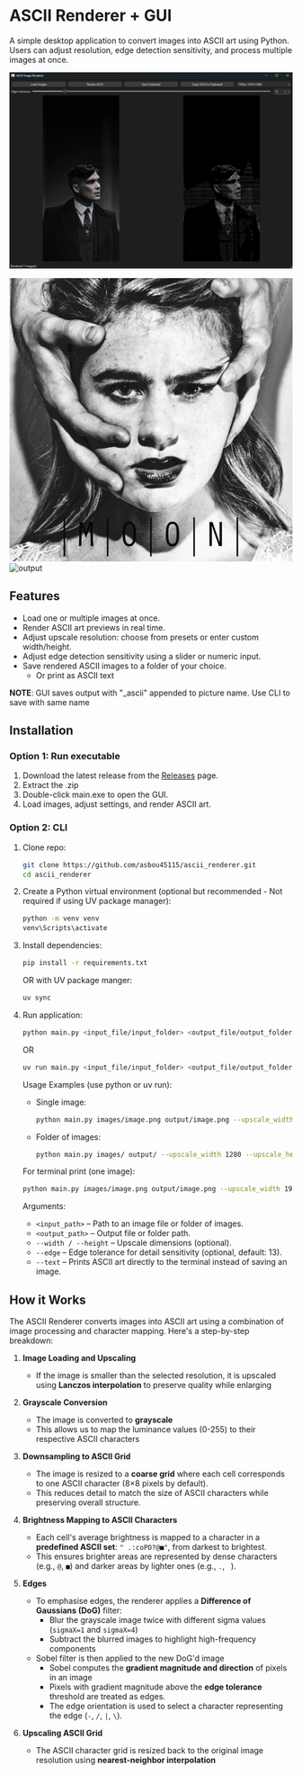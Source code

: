 # ASCII Renderer + GUI
A simple desktop application to convert images into ASCII art using Python. Users can adjust resolution, edge detection sensitivity, and process multiple images at once.

![alt text](images/image.png)

![input](images/moon.png)
![output](output/moon.png)

## Features
- Load one or multiple images at once.
- Render ASCII art previews in real time.
- Adjust upscale resolution: choose from presets or enter custom width/height.
- Adjust edge detection sensitivity using a slider or numeric input.
- Save rendered ASCII images to a folder of your choice.
   - Or print as ASCII text

**NOTE**: GUI saves output with "_ascii" appended to picture name. Use CLI to save with same name

## Installation
### Option 1: Run executable
1) Download the latest release from the [Releases](https://github.com/asbou45115/ascii_renderer/releases)
 page.
2) Extract the .zip
3) Double-click main.exe to open the GUI.
4) Load images, adjust settings, and render ASCII art.

### Option 2: CLI
1) Clone repo:
    ```bash
    git clone https://github.com/asbou45115/ascii_renderer.git
    cd ascii_renderer
    ```

2) Create a Python virtual environment (optional but recommended - Not required if using UV package manager):
    ```bash
    python -m venv venv
    venv\Scripts\activate
    ```

3) Install dependencies:
    ```bash
    pip install -r requirements.txt
    ```
    OR with UV package manger:
    ```bash
    uv sync
    ```

4) Run application:
    ```bash
    python main.py <input_file/input_folder> <output_file/output_folder> [--upscale_width UPSCALE_WIDTH] [--upscale_height UPSCALE_HEIGHT] [--edge_tolerance EDGE_TOLERANCE] [--text]
    ```
    OR 
    ```bash
    uv run main.py <input_file/input_folder> <output_file/output_folder> [--upscale_width UPSCALE_WIDTH] [--upscale_height UPSCALE_HEIGHT] [--edge_tolerance EDGE_TOLERANCE] [--text]
    ```

    Usage Examples (use python or uv run):
    - Single image:
      ```bash
      python main.py images/image.png output/image.png --upscale_width 1920 --upscale_height 1080 --edge_tolerance 15
      ```
   -  Folder of images:
      ```bash
      python main.py images/ output/ --upscale_width 1280 --upscale_height 720 --edge_tolerance 10
      ```

   For terminal print (one image):
      ```bash
      python main.py images/image.png output/image.png --upscale_width 1920 --upscale_height 1080 --edge_tolerance 15 --text # Can add >> ascii.txt to output ASCII to text file
      ```
   Arguments:
   - `<input_path>` – Path to an image file or folder of images.
   - `<output_path>` – Output file or folder path.
   - `--width / --height` – Upscale dimensions (optional).
   - `--edge` – Edge tolerance for detail sensitivity (optional, default: 13).
   - `--text` – Prints ASCII art directly to the terminal instead of saving an image.
      

## How it Works
The ASCII Renderer converts images into ASCII art using a combination of image processing and character mapping. Here's a step-by-step breakdown:

1) **Image Loading and Upscaling**  
   - If the image is smaller than the selected resolution, it is upscaled using **Lanczos interpolation** to preserve quality while enlarging  

2) **Grayscale Conversion**  
   - The image is converted to **grayscale**
   - This allows us to map the luminance values (0-255) to their respective ASCII characters

3) **Downsampling to ASCII Grid**  
   - The image is resized to a **coarse grid** where each cell corresponds to one ASCII character (8×8 pixels by default).  
   - This reduces detail to match the size of ASCII characters while preserving overall structure.

4) **Brightness Mapping to ASCII Characters**  
   - Each cell's average brightness is mapped to a character in a **predefined ASCII set**: `" .:coPO?@■"`, from darkest to brightest.  
   - This ensures brighter areas are represented by dense characters (e.g., `@`, `■`) and darker areas by lighter ones (e.g., `.`, ` `).

5) **Edges**  
   - To emphasise edges, the renderer applies a **Difference of Gaussians (DoG)** filter:  
     - Blur the grayscale image twice with different sigma values (`sigmaX=1` and `sigmaX=4`)
     - Subtract the blurred images to highlight high-frequency components   
    - Sobel filter is then applied to the new DoG'd image
        - Sobel computes the **gradient magnitude and direction** of pixels in an image
        - Pixels with gradient magnitude above the **edge tolerance** threshold are treated as edges.  
        - The edge orientation is used to select a character representing the edge (`-`, `/`, `|`, `\`).

7) **Upscaling ASCII Grid**  
   - The ASCII character grid is resized back to the original image resolution using **nearest-neighbor interpolation**


